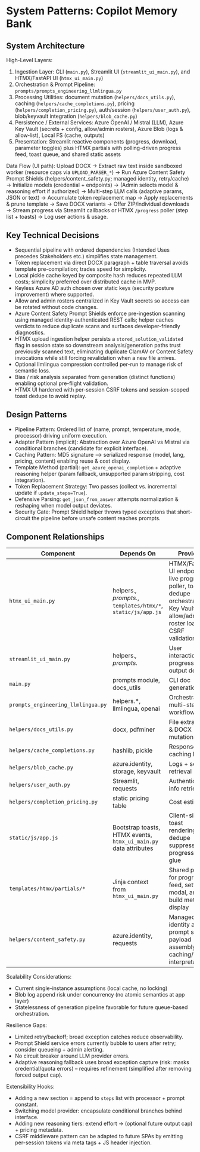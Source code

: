 # System Patterns: Copilot Memory Bank

## System Architecture

High-Level Layers:
1. Ingestion Layer: CLI (`main.py`), Streamlit UI (`streamlit_ui_main.py`), and HTMX/FastAPI UI (`htmx_ui_main.py`)
2. Orchestration & Prompt Pipeline: `prompts/prompts_engineering_llmlingua.py`
3. Processing Utilities: document mutation (`helpers/docs_utils.py`), caching (`helpers/cache_completions.py`), pricing (`helpers/completion_pricing.py`), auth/session (`helpers/user_auth.py`), blob/keyvault integration (`helpers/blob_cache.py`)
4. Persistence / External Services: Azure OpenAI / Mistral (LLM), Azure Key Vault (secrets + config, allow/admin rosters), Azure Blob (logs & allow‑list), Local FS (cache, outputs)
5. Presentation: Streamlit reactive components (progress, download, parameter toggles) plus HTMX partials with polling-driven progress feed, toast queue, and shared static assets

Data Flow (UI path):
Upload DOCX → Extract raw text inside sandboxed worker (resource caps via `UPLOAD_PARSER_*`) → Run Azure Content Safety Prompt Shields (helpers/content_safety.py; managed identity, retry/cache) → Initialize models (credential + endpoints) → (Admin selects model & reasoning effort if authorized) → Multi-step LLM calls (adaptive params, JSON or text) → Accumulate token replacement map → Apply replacements & prune template → Save DOCX variants → Offer ZIP/individual downloads → Stream progress via Streamlit callbacks or HTMX `/progress` poller (step list + toasts) → Log user actions & usage.

## Key Technical Decisions

- Sequential pipeline with ordered dependencies (Intended Uses precedes Stakeholders etc.) simplifies state management.
- Token replacement via direct DOCX paragraph + table traversal avoids template pre-compilation; trades speed for simplicity.
- Local pickle cache keyed by composite hash reduces repeated LLM costs; simplicity preferred over distributed cache in MVP.
- Keyless Azure AD auth chosen over static keys (security posture improvement) where supported.
- Allow and admin rosters centralized in Key Vault secrets so access can be rotated without code changes.
- Azure Content Safety Prompt Shields enforce pre-ingestion scanning using managed identity-authenticated REST calls; helper caches verdicts to reduce duplicate scans and surfaces developer-friendly diagnostics.
- HTMX upload ingestion helper persists a `stored_solution_validated` flag in session state so downstream analysis/generation paths trust previously scanned text, eliminating duplicate ClamAV or Content Safety invocations while still forcing revalidation when a new file arrives.
- Optional llmlingua compression controlled per-run to manage risk of semantic loss.
- Bias / risk analysis separated from generation (distinct functions) enabling optional pre-flight validation.
- HTMX UI hardened with per-session CSRF tokens and session-scoped toast dedupe to avoid replay.

## Design Patterns

- Pipeline Pattern: Ordered list of (name, prompt, temperature, mode, processor) driving uniform execution.
- Adapter Pattern (implicit): Abstraction over Azure OpenAI vs Mistral via conditional branches (candidate for explicit interface).
- Caching Pattern: MD5 signature –> serialized response (model, lang, pricing, content) enabling reuse & cost display.
- Template Method (partial): `get_azure_openai_completion` + adaptive reasoning helper (param fallback, unsupported param stripping, cost integration).
- Token Replacement Strategy: Two passes (collect vs. incremental update if `update_steps=True`).
- Defensive Parsing: `get_json_from_answer` attempts normalization & reshaping when model output deviates.
- Security Gate: Prompt Shield helper throws typed exceptions that short-circuit the pipeline before unsafe content reaches prompts.

## Component Relationships

| Component | Depends On | Provides |
|-----------|------------|----------|
| `htmx_ui_main.py` | helpers.*, prompts.*, `templates/htmx/*`, `static/js/app.js` | HTMX/FastAPI UI endpoints, live progress poller, toast dedupe orchestration, Key Vault allow/admin roster loaders, CSRF validation |
| `streamlit_ui_main.py` | helpers.*, prompts.* | User interaction, progress, output delivery |
| `main.py` | prompts module, docs_utils | CLI doc generation |
| `prompts_engineering_llmlingua.py` | helpers.*, llmlingua, openai | Orchestrates multi-step LLM workflow |
| `helpers/docs_utils.py` | docx, pdfminer | File extraction & DOCX mutation |
| `helpers/cache_completions.py` | hashlib, pickle | Response caching layer |
| `helpers/blob_cache.py` | azure.identity, storage, keyvault | Logs + secret retrieval |
| `helpers/user_auth.py` | Streamlit, requests | Authentication info retrieval |
| `helpers/completion_pricing.py` | static pricing table | Cost estimation |
| `static/js/app.js` | Bootstrap toasts, HTMX events, `htmx_ui_main.py` data attributes | Client-side toast rendering, dedupe suppression, progress UX glue |
| `templates/htmx/partials/*` | Jinja context from `htmx_ui_main.py` | Shared partials for progress feed, settings modal, and build metadata display |
| `helpers/content_safety.py` | azure.identity, requests | Managed identity auth, prompt shield payload assembly, caching/verdict interpretation |

Scalability Considerations:
- Current single-instance assumptions (local cache, no locking)
- Blob log append risk under concurrency (no atomic semantics at app layer)
- Statelessness of generation pipeline favorable for future queue-based orchestration.

Resilience Gaps:
- Limited retry/backoff; broad exception catches reduce observability.
- Prompt Shield service errors currently bubble to users after retry; consider queueing + admin alerting.
- No circuit breaker around LLM provider errors.
- Adaptive reasoning fallback uses broad exception capture (risk: masks credential/quota errors) – requires refinement (simplified after removing forced output cap).

Extensibility Hooks:
- Adding a new section = append to `steps` list with processor + prompt constant.
- Switching model provider: encapsulate conditional branches behind interface.
- Adding new reasoning tiers: extend effort → (optional future output cap) + pricing metadata.
- CSRF middleware pattern can be adapted to future SPAs by emitting per-session tokens via meta tags + JS header injection.

